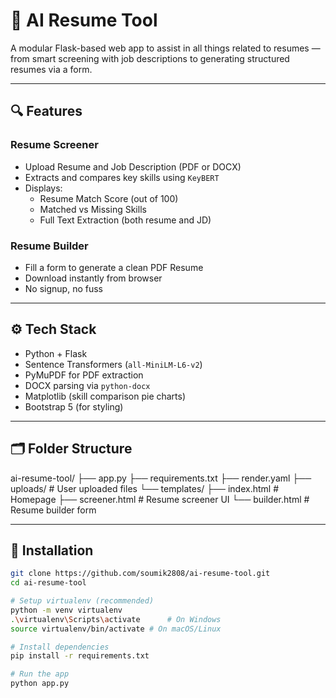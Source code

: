# 🤖 AI Resume Tool

A modular Flask-based web app to assist in all things related to resumes — from smart screening with job descriptions to generating structured resumes via a form.

---

## 🔍 Features

### Resume Screener

- Upload Resume and Job Description (PDF or DOCX)
- Extracts and compares key skills using `KeyBERT`
- Displays:
  - Resume Match Score (out of 100)
  - Matched vs Missing Skills
  - Full Text Extraction (both resume and JD)

### Resume Builder

- Fill a form to generate a clean PDF Resume
- Download instantly from browser
- No signup, no fuss

---

## ⚙️ Tech Stack

- Python + Flask
- Sentence Transformers (`all-MiniLM-L6-v2`)
- PyMuPDF for PDF extraction
- DOCX parsing via `python-docx`
- Matplotlib (skill comparison pie charts)
- Bootstrap 5 (for styling)

---

## 🗂 Folder Structure

ai-resume-tool/
├── app.py
├── requirements.txt
├── render.yaml
├── uploads/ # User uploaded files
└── templates/
├── index.html # Homepage
├── screener.html # Resume screener UI
└── builder.html # Resume builder form

---

## 🚀 Installation

```bash
git clone https://github.com/soumik2808/ai-resume-tool.git
cd ai-resume-tool

# Setup virtualenv (recommended)
python -m venv virtualenv
.\virtualenv\Scripts\activate      # On Windows
source virtualenv/bin/activate # On macOS/Linux

# Install dependencies
pip install -r requirements.txt

# Run the app
python app.py
```
